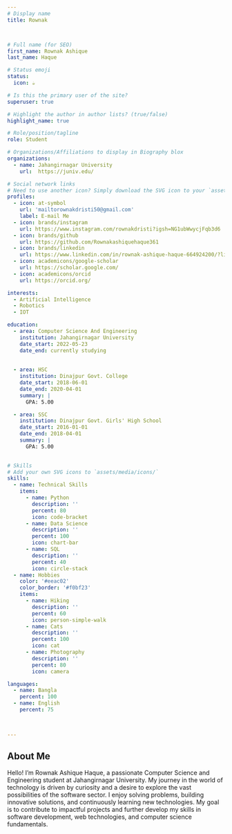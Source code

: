 ```yaml
---
# Display name
title: Rownak



# Full name (for SEO)
first_name: Rownak Ashique
last_name: Haque

# Status emoji
status:
  icon: ☕️

# Is this the primary user of the site?
superuser: true

# Highlight the author in author lists? (true/false)
highlight_name: true

# Role/position/tagline
role: Student

# Organizations/Affiliations to display in Biography blox
organizations:
  - name: Jahangirnagar University
    url:  https://juniv.edu/

# Social network links
# Need to use another icon? Simply download the SVG icon to your `assets/media/icons/` folder.
profiles:
  - icon: at-symbol
    url: 'mailtorownakdristi50@gmail.com'
    label: E-mail Me
  - icon: brands/instagram
    url: https://www.instagram.com/rownakdristi?igsh=NG1ubWwycjFqb3d6
  - icon: brands/github
    url: https://github.com/Rownakashiquehaque361
  - icon: brands/linkedin
    url: https://www.linkedin.com/in/rownak-ashique-haque-664924200/?lipi=urn%3Ali%3Apage%3Ad_flagship3_feed%3BrddfOAVeRqiy72r4f4cItw%3D%3D
  - icon: academicons/google-scholar
    url: https://scholar.google.com/
  - icon: academicons/orcid
    url: https://orcid.org/

interests:
  - Artificial Intelligence
  - Robotics
  - IOT

education:
  - area: Computer Science And Engineering
    institution: Jahangirnagar University
    date_start: 2022-05-23
    date_end: currently studying
    
   
  - area: HSC
    institution: Dinajpur Govt. College
    date_start: 2018-06-01
    date_end: 2020-04-01
    summary: |
      GPA: 5.00

  - area: SSC
    institution: Dinajpur Govt. Girls' High School
    date_start: 2016-01-01
    date_end: 2018-04-01
    summary: |
      GPA: 5.00
      

# Skills
# Add your own SVG icons to `assets/media/icons/`
skills:
  - name: Technical Skills
    items:
      - name: Python
        description: ''
        percent: 80
        icon: code-bracket
      - name: Data Science
        description: ''
        percent: 100
        icon: chart-bar
      - name: SQL
        description: ''
        percent: 40
        icon: circle-stack
  - name: Hobbies
    color: '#eeac02'
    color_border: '#f0bf23'
    items:
      - name: Hiking
        description: ''
        percent: 60
        icon: person-simple-walk
      - name: Cats
        description: ''
        percent: 100
        icon: cat
      - name: Photography
        description: ''
        percent: 80
        icon: camera

languages:
  - name: Bangla
    percent: 100
  - name: English
    percent: 75

    

---
```


## About Me

Hello! I’m Rownak Ashique Haque, a passionate Computer Science and Engineering student at Jahangirnagar University. My journey in the world of technology is driven by curiosity and a desire to explore the vast possibilities of the software sector. I enjoy solving problems, building innovative solutions, and continuously learning new technologies. My goal is to contribute to impactful projects and further develop my skills in software development, web technologies, and computer science fundamentals.
